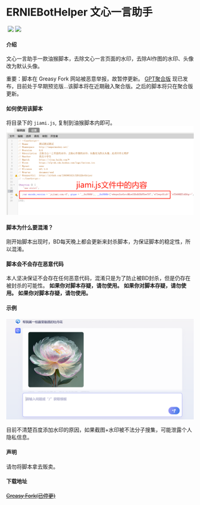 # ERNIEBotHelper 文心一言助手

<img src="https://img.shields.io/badge/latest%20version-v0.6-blue.svg?style=flat" title="" alt="" data-align="inline">  ![](https://img.shields.io/badge/license-GPL%203.0-brightgreen.svg?style=flat)  ![](https://img.shields.io/badge/downloads-3,000+-brightgreen.svg?style=flat)

#### 介绍
文心一言助手一款油猴脚本，去除文心一言页面的水印，去除AI作图的水印、头像改为默认头像。

重要：脚本在 Greasy Fork 网站被恶意举报，故暂停更新。
[GPT聚合版](https://github.com/1595901624/gpt-aggregated-edition) 现已发布，目前处于早期预览版...该脚本将在近期融入聚合版。之后的脚本将只在聚合版更新。

#### 如何使用该脚本
将目录下的 `jiami.js`, 复制到油猴脚本内即可。
![](use.png)

#### 脚本为什么要混淆？
刚开始脚本出现时，BD每天晚上都会更新来封杀脚本，为保证脚本的稳定性，所以混淆。

#### 脚本会不会存在恶意代码
本人坚决保证不会存在任何恶意代码，混淆只是为了防止被BD封杀，但是仍存在被封杀的可能性。
**如果你对脚本存疑，请勿使用。**
**如果你对脚本存疑，请勿使用。**
**如果你对脚本存疑，请勿使用。**


#### 示例
![](https://raw.githubusercontent.com/1595901624/ERNIEBotHelper/main/demo.PNG)

目前不清楚百度添加水印的原因，如果截图+水印被不法分子搜集，可能泄露个人隐私信息。

#### 声明
请勿将脚本拿去贩卖。

#### 下载地址
~~[Greasy Fork(已停更)](https://greasyfork.org/zh-CN/scripts/462088-%E6%96%87%E5%BF%83%E4%B8%80%E8%A8%80%E5%8E%BB%E9%99%A4%E6%B0%B4%E5%8D%B0)~~





